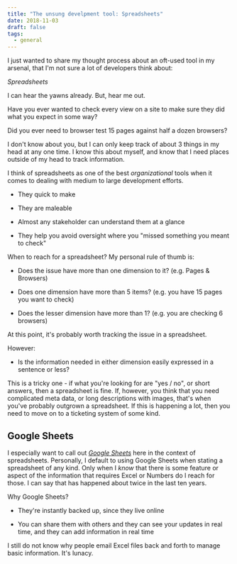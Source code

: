 ```yaml
---
title: "The unsung develpment tool: Spreadsheets"
date: 2018-11-03
draft: false
tags:
  - general
---
```

I just wanted to share my thought process about an oft-used tool in my arsenal, that I'm not sure a lot of developers think about:

_Spreadsheets_

I can hear the yawns already. But, hear me out.

Have you ever wanted to check every view on a site to make sure they did what you expect in some way?

Did you ever need to browser test 15 pages against half a dozen browsers?

I don't know about you, but I can only keep track of about 3 things in my head at any one time. I know this about myself, and know that I need places outside of my head to track information.

I think of spreadsheets as one of the best _organizational_ tools when it comes to dealing with medium to large development efforts.

*   They quick to make
    
*   They are maleable
    
*   Almost any stakeholder can understand them at a glance
    
*   They help you avoid oversight where you "missed something you meant to check"
    

When to reach for a spreadsheet? My personal rule of thumb is:

*   Does the issue have more than one dimension to it? (e.g. Pages & Browsers)
    
*   Does one dimension have more than 5 items? (e.g. you have 15 pages you want to check)
    
*   Does the lesser dimension have more than 1? (e.g. you are checking 6 browsers)
    

At this point, it's probably worth tracking the issue in a spreadsheet.

However:

*   Is the information needed in either dimension easily expressed in a sentence or less?
    

This is a tricky one - if what you're looking for are "yes / no", or short answers, then a spreadsheet is fine. If, however, you think that you need complicated meta data, or long descriptions with images, that's when you've probably outgrown a spreadsheet. If this is happening a lot, then you need to move on to a ticketing system of some kind.

## Google Sheets

I especially want to call out [_Google Sheets_](https://www.google.com/sheets/about/) here in the context of spreadsheets. Personally, I default to using Google Sheets when stating a spreadsheet of any kind. Only when I _know_ that there is some feature or aspect of the information that requires Excel or Numbers do I reach for those. I can say that has happened about twice in the last ten years.

Why Google Sheets?

*   They're instantly backed up, since they live online
    
*   You can share them with others and they can see your updates in real time, and they can add information in real time
    

I still do not know why people email Excel files back and forth to manage basic information. It's lunacy.